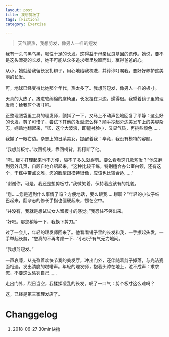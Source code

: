 ```yaml
---
layout: post
title: 我想剪板寸
tags: [Fiction]
category: Exercise

---
```


> 天气很热，我想剪发，像男人一样的短发

我有一头乌黑乌黑，韧性十足的长发。这得益于母亲优良基因的遗传。她说，要不是这头漂亮的长发，她不可能从众多追求者里脱颖而出，赢得爸爸的心。﻿

﻿从小，她就给我留长发扎辫子，用心地给我梳洗，并谆谆叮嘱我，要好好养护这美丽的长发。﻿

﻿可，地球已经变得比她那个年代，热太多了。我想剪短发，像男人一样的板寸。﻿

﻿天真的太热了。瘫进软绵绵的座椅里，长发挂在耳边，燥得很。我望着镜子里的理发师：给我剪个板寸吧。﻿

﻿正整理腰袋里工具的理发师，颤抖了一下，又马上不动声色地回复了平静：这么好的长发，剪了可惜了，尝试下其他的发型怎么样？顺手抄起旁边美发车上的美容杂志，娴熟地翻起来，“喏，这个大波浪，即能衬脸小，又显气质，再挑些颜色......﻿

﻿我撇了一眼右边。杂志上的日系美女，提醒着我：毕竟，我没有模特的容颜。﻿

﻿“我想剪板寸。”收回视线，靠回椅背，我打断了他。﻿

﻿“呃...板寸打理起来也不方便，隔不了多久就得剪。要么看看这几款短发？”他又翻到另外几页，自顾自地介绍起来，“这种比较干练，特别适合办公室白领，还有这个，干练中带点文雅，您的脸型跟模特很像，应该也比较合适......”﻿

﻿“谢谢你，可是，我还是想剪板寸。”我微笑着，保持着应该有的礼貌。﻿

﻿“您......您是遇到什么事情了吗？方便地话，要么跟我.....聊聊？”年轻的小伙子结巴起来，翻杂志的修长手指也僵硬起来，愣在空中。﻿

﻿“并没有，我就是想试试女人留板寸的感觉。”我忍住不笑出来。﻿

﻿“好吧。那您稍等一下，我换下剪刀。”﻿

﻿过了一会儿，年轻的理发师回来了。他看看镜子里的长发和我，一手撩起头发，一手举起长剪，“您真的不再考虑一下...”小伙子有气无力地问。﻿

﻿“我想剪短发。”﻿

﻿一声哀嚎，从充盈着欢快节奏的美发厅，冲出门外，还伴随着剪子掉落，与光洁瓷面相遇，发出清脆的啪嗒声。年轻的理发师，抱着头蹲在地上，泣不成声：求求您，不要这么惩罚自己......﻿

﻿走出门外，烈日当空，我揉揉凌乱的长发，叹了一口气：剪个板寸这么难吗？﻿

﻿这，已经是第三家理发店了。﻿

# Changgelog
1. 2018-06-27 30min快撸
